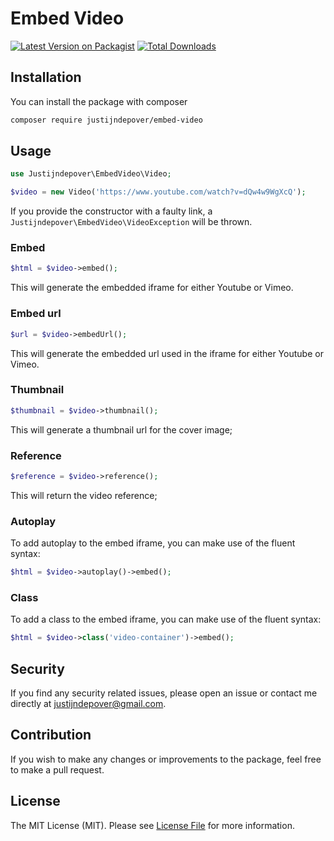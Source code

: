 # Embed Video

[![Latest Version on Packagist](https://img.shields.io/packagist/v/justijndepover/embed-video.svg?style=flat-square)](https://packagist.org/packages/justijndepover/embed-video)
[![Total Downloads](https://img.shields.io/packagist/dt/justijndepover/embed-video.svg?style=flat-square)](https://packagist.org/packages/justijndepover/embed-video)

## Installation
You can install the package with composer
```sh
composer require justijndepover/embed-video
```

## Usage
```php
use Justijndepover\EmbedVideo\Video;

$video = new Video('https://www.youtube.com/watch?v=dQw4w9WgXcQ');
```

If you provide the constructor with a faulty link, a `Justijndepover\EmbedVideo\VideoException` will be thrown.

### Embed
```php
$html = $video->embed();
```

This will generate the embedded iframe for either Youtube or Vimeo.

### Embed url
```php
$url = $video->embedUrl();
```

This will generate the embedded url used in the iframe for either Youtube or Vimeo.

### Thumbnail
```php
$thumbnail = $video->thumbnail();
```

This will generate a thumbnail url for the cover image;

### Reference
```php
$reference = $video->reference();
```

This will return the video reference;

### Autoplay
To add autoplay to the embed iframe, you can make use of the fluent syntax:
```php
$html = $video->autoplay()->embed();
```

### Class
To add a class to the embed iframe, you can make use of the fluent syntax:
```php
$html = $video->class('video-container')->embed();
```

## Security
If you find any security related issues, please open an issue or contact me directly at [justijndepover@gmail.com](justijndepover@gmail.com).

## Contribution
If you wish to make any changes or improvements to the package, feel free to make a pull request.

## License
The MIT License (MIT). Please see [License File](LICENSE.md) for more information.